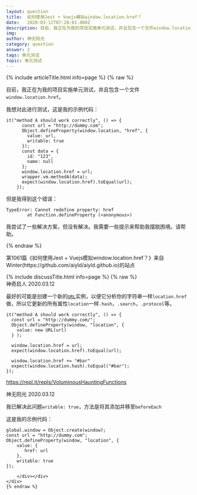 ```yaml
---
layout: question
title:  如何使用Jest + Vuejs模拟window.location.href？
date:   2020-03-12T07:28:01.000Z
description: 目前，我正在为我的项目实施单元测试，并且包含一个文件window.location.href。我想对此进行测试，这是我的示例代码：it("meth...
img: 
author: 神无阳光
category: question
answer: 2
tags: 单元测试
topic: 单元测试
---
```

<div class="article-root">
  <div class="article">
    {% include articleTitle.html info=page %}
    {% raw %}
    <div class="article-content"><p><font style="vertical-align: inherit;"><font style="vertical-align: inherit;">目前，我正在为我的项目实施单元测试，并且包含一个文件</font></font><code>window.location.href</code><font style="vertical-align: inherit;"><font style="vertical-align: inherit;">。</font></font></p>

<p><font style="vertical-align: inherit;"><font style="vertical-align: inherit;">我想对此进行测试，这是我的示例代码：</font></font></p>

<pre><code>it("method A should work correctly", () =&gt; {<font></font>
      const url = "http://dummy.com";<font></font>
      Object.defineProperty(window.location, "href", {<font></font>
        value: url,<font></font>
        writable: true<font></font>
      });<font></font>
      const data = {<font></font>
        id: "123",<font></font>
        name: null<font></font>
      };<font></font>
      window.location.href = url;<font></font>
      wrapper.vm.methodA(data);<font></font>
      expect(window.location.href).toEqual(url);<font></font>
    });<font></font>
</code></pre>

<p><font style="vertical-align: inherit;"><font style="vertical-align: inherit;">但是我得到这个错误：</font></font></p>

<pre><code>TypeError: Cannot redefine property: href<font></font>
        at Function.defineProperty (&lt;anonymous&gt;)<font></font>
</code></pre>

<p><font style="vertical-align: inherit;"><font style="vertical-align: inherit;">我尝试了一些解决方案，但没有解决。</font><font style="vertical-align: inherit;">我需要一些提示来帮助我摆脱困境。</font><font style="vertical-align: inherit;">请帮助。</font></font></p></div>
    {% endraw %}
  </div>
  <p class="winter_mark">第1061篇《如何使用Jest + Vuejs模拟window.location.href？》来自Winter(https://github.com/aiyld/aiyld.github.io)的站点</p>
  <div class="discuss-wrapper">
    {% include discussTitle.html info=page %}
    {% raw %}
    <div class="discuss-list">
    <div class="discuss-item">
        <div class="discuss-parent">
          <div class="discuss-meta">
            <span class="discuss-user">神奇启人</span>
            <span class="discuss-time">2020.03.12</span>
          </div>
          <div class="discuss-comment"><p><font style="vertical-align: inherit;"><font style="vertical-align: inherit;">最好的可能是创建一个新的</font></font><a href="https://developer.mozilla.org/en-US/docs/Web/API/URL" rel="nofollow noreferrer"><code>URL</code></a><font style="vertical-align: inherit;"><font style="vertical-align: inherit;">实例，以便它分析你的字符串一样</font></font><code>location.href</code><font style="vertical-align: inherit;"><font style="vertical-align: inherit;">做，所以它更新的所有属性</font></font><code>location</code><font style="vertical-align: inherit;"><font style="vertical-align: inherit;">一样</font></font><code>.hash</code><font style="vertical-align: inherit;"><font style="vertical-align: inherit;">，</font></font><code>.search</code><font style="vertical-align: inherit;"><font style="vertical-align: inherit;">，</font></font><code>.protocol</code><font style="vertical-align: inherit;"><font style="vertical-align: inherit;">等。</font></font></p>

<pre><code>it("method A should work correctly", () =&gt; {<font></font>
  const url = "http://dummy.com/";<font></font>
  Object.defineProperty(window, "location", {<font></font>
    value: new URL(url)<font></font>
  } );<font></font>
<font></font>
  window.location.href = url;<font></font>
  expect(window.location.href).toEqual(url);<font></font>
<font></font>
  window.location.href += "#bar"<font></font>
  expect(window.location.hash).toEqual("#bar");<font></font>
});<font></font>
</code></pre>

<p><a href="https://repl.it/repls/VoluminousHauntingFunctions" rel="nofollow noreferrer"><font style="vertical-align: inherit;"><font style="vertical-align: inherit;">https://repl.it/repls/VoluminousHauntingFunctions</font></font></a></p></div>
        </div></div><div class="discuss-item">
        <div class="discuss-parent">
          <div class="discuss-meta">
            <span class="discuss-user">神无阳光</span>
            <span class="discuss-time">2020.03.12</span>
          </div>
          <div class="discuss-comment"><p><font style="vertical-align: inherit;"><font style="vertical-align: inherit;">我已解决此问题</font></font><code>writable: true</code><font style="vertical-align: inherit;"><font style="vertical-align: inherit;">，方法是将其</font><font style="vertical-align: inherit;">添加</font><font style="vertical-align: inherit;">并移至</font></font><code>beforeEach</code></p>

<p><font style="vertical-align: inherit;"><font style="vertical-align: inherit;">这是我的示例代码：</font></font></p>

<pre><code>global.window = Object.create(window);<font></font>
const url = "http://dummy.com";<font></font>
Object.defineProperty(window, "location", {<font></font>
    value: {<font></font>
       href: url<font></font>
    },<font></font>
    writable: true<font></font>
});<font></font>
</code></pre></div>
        </div></div>
    </div>
    {% endraw %}
  </div>
<div>

